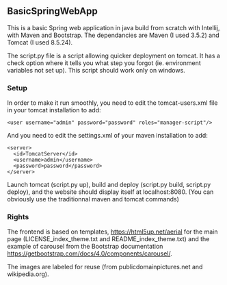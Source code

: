 ## BasicSpringWebApp

This is a basic Spring web application in java build from scratch with Intellij, with Maven and Bootstrap.
The dependancies are Maven (I used 3.5.2) and Tomcat (I used 8.5.24).

The script.py file is a script allowing quicker deployment on tomcat. It has a check option where it tells you what step you forgot (ie. environment variables not set up). This script should work only on windows.

### Setup

In order to make it run smoothly, you need to edit the tomcat-users.xml file in your tomcat installation to add:
```
<user username="admin" password="password" roles="manager-script"/>
```
And you need to edit the settings.xml of your maven installation to add:
```
<server>
  <id>TomcatServer</id>
  <username>admin</username>
  <password>password</password>
</server>
```
Launch tomcat (script.py up), build and deploy (script.py build, script.py deploy), and the website should display itself at localhost:8080. (You can obviously use the traditionnal maven and tomcat commands)

### Rights

The frontend is based on templates, https://html5up.net/aerial for the main page (LICENSE_index_theme.txt and README_index_theme.txt) and the example of carousel from the Bootstrap documentation https://getbootstrap.com/docs/4.0/components/carousel/.

The images are labeled for reuse (from publicdomainpictures.net and wikipedia.org).
